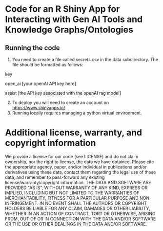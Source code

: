 # Code for an R Shiny App for Interacting with Gen AI Tools and Knowledge Graphs/Ontologies

## Running the code
1. You need to create a file called secrets.csv in the data subdirectory. The file should be formatted as follows:

key

open_ai [your openAI API key here]

assist [the API key associated with the openAI rag model]

2. To deploy you will need to create an account on https://www.shinyapps.io/
3. Running locally requires managing a python virtual environment.

 # Additional license, warranty, and copyright information
We provide a license for our code (see LICENSE) and do not claim ownership, nor the right to license, the data we have obtained. Please cite the appropriate agency, paper, and/or individual in publications and/or derivatives using these data, contact them regarding the legal use of these data, and remember to pass-forward any existing license/warranty/copyright information. THE DATA AND SOFTWARE ARE PROVIDED "AS IS", WITHOUT WARRANTY OF ANY KIND, EXPRESS OR IMPLIED, INCLUDING BUT NOT LIMITED TO THE WARRANTIES OF MERCHANTABILITY, FITNESS FOR A PARTICULAR PURPOSE AND NON-INFRINGEMENT. IN NO EVENT SHALL THE AUTHORS OR COPYRIGHT HOLDERS BE LIABLE FOR ANY CLAIM, DAMAGES OR OTHER LIABILITY, WHETHER IN AN ACTION OF CONTRACT, TORT OR OTHERWISE, ARISING FROM, OUT OF OR IN CONNECTION WITH THE DATA AND/OR SOFTWARE OR THE USE OR OTHER DEALINGS IN THE DATA AND/OR SOFTWARE.
